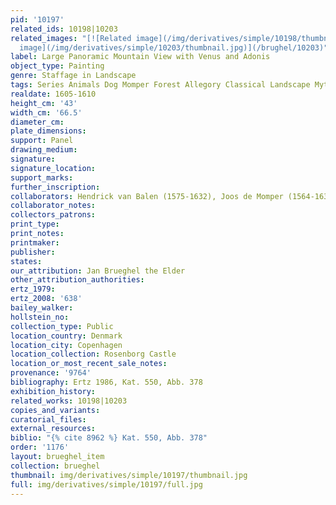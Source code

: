 ```yaml
---
pid: '10197'
related_ids: 10198|10203
related_images: "[![Related image](/img/derivatives/simple/10198/thumbnail.jpg)](/brughel/10198)|[![Related
  image](/img/derivatives/simple/10203/thumbnail.jpg)](/brughel/10203)"
label: Large Panoramic Mountain View with Venus and Adonis
object_type: Painting
genre: Staffage in Landscape
tags: Series Animals Dog Momper Forest Allegory Classical Landscape Mythological
realdate: 1605-1610
height_cm: '43'
width_cm: '66.5'
diameter_cm: 
plate_dimensions: 
support: Panel
drawing_medium: 
signature: 
signature_location: 
support_marks: 
further_inscription: 
collaborators: Hendrick van Balen (1575-1632), Joos de Momper (1564-1635)
collaborator_notes: 
collectors_patrons: 
print_type: 
print_notes: 
printmaker: 
publisher: 
states: 
our_attribution: Jan Brueghel the Elder
other_attribution_authorities: 
ertz_1979: 
ertz_2008: '638'
bailey_walker: 
hollstein_no: 
collection_type: Public
location_country: Denmark
location_city: Copenhagen
location_collection: Rosenborg Castle
location_or_most_recent_sale_notes: 
provenance: '9764'
bibliography: Ertz 1986, Kat. 550, Abb. 378
exhibition_history: 
related_works: 10198|10203
copies_and_variants: 
curatorial_files: 
external_resources: 
biblio: "{% cite 8962 %} Kat. 550, Abb. 378"
order: '1176'
layout: brueghel_item
collection: brueghel
thumbnail: img/derivatives/simple/10197/thumbnail.jpg
full: img/derivatives/simple/10197/full.jpg
---
```

